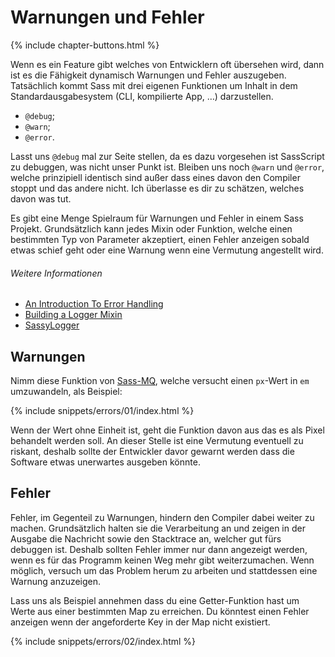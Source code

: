 
# Warnungen und Fehler

{% include chapter-buttons.html %}

Wenn es ein Feature gibt welches von Entwicklern oft übersehen wird, dann ist es die Fähigkeit dynamisch Warnungen und Fehler auszugeben. Tatsächlich kommt Sass mit drei eigenen Funktionen um Inhalt in dem Standardausgabesystem (CLI, kompilierte App, …) darzustellen.

* `@debug`;
* `@warn`;
* `@error`.

Lasst uns `@debug` mal zur Seite stellen, da es dazu vorgesehen ist SassScript zu debuggen, was nicht unser Punkt ist. Bleiben uns noch `@warn` und `@error`, welche prinzipiell identisch sind außer dass eines davon den Compiler stoppt und das andere nicht. Ich überlasse es dir zu schätzen, welches davon was tut.

Es gibt eine Menge Spielraum für Warnungen und Fehler in einem Sass Projekt. Grundsätzlich kann jedes Mixin oder Funktion, welche einen bestimmten Typ von Parameter akzeptiert, einen Fehler anzeigen sobald etwas schief geht oder eine Warnung wenn eine Vermutung angestellt wird.

###### Weitere Informationen

* [An Introduction To Error Handling](http://webdesign.tutsplus.com/tutorials/an-introduction-to-error-handling-in-sass--cms-19996)
* [Building a Logger Mixin](http://webdesign.tutsplus.com/tutorials/building-a-logger-mixin-in-sass--cms-22070)
* [SassyLogger](https://github.com/HugoGiraudel/SassyLogger)

## Warnungen

Nimm diese Funktion von [Sass-MQ](https://github.com/sass-mq/sass-mq), welche versucht einen `px`-Wert in `em` umzuwandeln, als Beispiel:

{% include snippets/errors/01/index.html %}

Wenn der Wert ohne Einheit ist, geht die Funktion davon aus das es als Pixel behandelt werden soll. An dieser Stelle ist eine Vermutung eventuell zu riskant, deshalb sollte der Entwickler davor gewarnt werden dass die Software etwas unerwartes ausgeben könnte.

## Fehler

Fehler, im Gegenteil zu Warnungen, hindern den Compiler dabei weiter zu machen. Grundsätzlich halten sie die Verarbeitung an und zeigen in der Ausgabe die Nachricht sowie den Stacktrace an, welcher gut fürs debuggen ist. Deshalb sollten Fehler immer nur dann angezeigt werden, wenn es für das Programm keinen Weg mehr gibt weiterzumachen. Wenn möglich, versuch um das Problem herum zu arbeiten und stattdessen eine Warnung anzuzeigen.

Lass uns als Beispiel annehmen dass du eine Getter-Funktion hast um Werte aus einer bestimmten Map zu erreichen. Du könntest einen Fehler anzeigen wenn der angeforderte Key in der Map nicht existiert.

{% include snippets/errors/02/index.html %}
